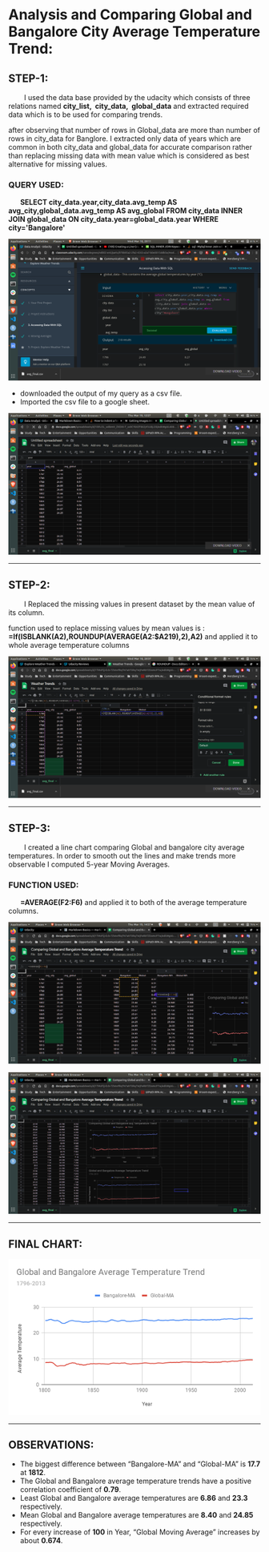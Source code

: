 # Analysis and Comparing Global and Bangalore City Average Temperature Trend:

## STEP-1:
&nbsp; &nbsp; &nbsp; &nbsp; I used the data base provided by the udacity which consists of three relations named **city_list,&nbsp; city_data,&nbsp; global_data** and extracted required data which is to be used for comparing trends. 

after observing that number of rows in Global_data are more than number of rows in city_data for Banglore. I extracted only data of years which are common in both city_data and global_data for accurate comparison rather than replacing missing data with mean value which is considered as best alternative for missing values.

### QUERY USED:
 &nbsp; &nbsp; &nbsp; **SELECT city_data.year,city_data.avg_temp AS avg_city,global_data.avg_temp AS avg_global FROM city_data INNER JOIN global_data ON city_data.year=global_data.year WHERE city='Bangalore'**
 
![query](images/query.png)

- downloaded the output of my query as a csv file.
- Imported the csv file to a google sheet. 

![initial google sheet](images/gs_initial.png)

 - - - 
## STEP-2:
&nbsp; &nbsp; &nbsp; &nbsp; I Replaced the missing values in present dataset by the mean value of its column. 

function used to replace missing values by mean values is : **=If(ISBLANK(A2),ROUNDUP(AVERAGE(A2:$A219),2),A2)** and applied it to whole average temperature columns

![google sheet blank values](images/blankfunction.png)

- -  -
## STEP-3:   
 &nbsp; &nbsp; &nbsp; &nbsp;    I created a line chart comparing Global and bangalore city average temperatures. In order to smooth out the lines and make trends more observable I computed 5-year Moving Averages.

### FUNCTION USED: 
 &nbsp; &nbsp; &nbsp; **=AVERAGE(F2:F6)** and applied it to both of the average temperature columns.

 ![movingaverage](images/movingaveragecomputation.png)

 ![comparelinecharts](images/comparinglinecharts.png)

- - -
## FINAL CHART:
![finalchart](images/Global&#32;and&#32;Bangalore&#32;Average&#32;Temperature&#32;Trend.png)
- - -

## OBSERVATIONS:
   * The biggest difference between “Bangalore-MA” and “Global-MA” is **17.7** at **1812**.
   * The Global and Bangalore average temperature trends have a positive correlation coefficient of **0.79**.
   * Least Global and Bangalore average temperatures are  **6.86** and **23.3** respectively.
   * Mean Global and Bangalore average temperatures are **8.40** and **24.85**
   respectively.
   * For every increase of **100** in Year, “Global Moving Average” increases by about **0.674**.

